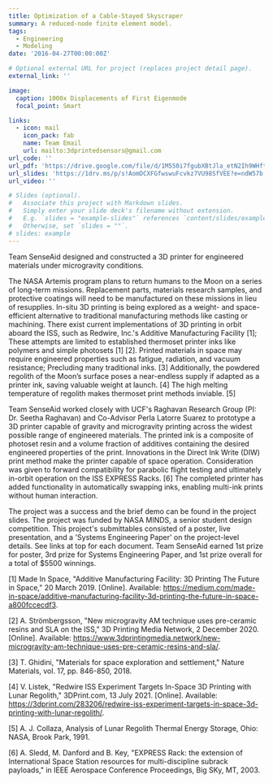 ```yaml
---
title: Optimization of a Cable-Stayed Skyscraper
summary: A reduced-node finite element model.
tags:
  - Engineering
  - Modeling
date: '2016-04-27T00:00:00Z'

# Optional external URL for project (replaces project detail page).
external_link: ''

image:
  caption: 1000x Displacements of First Eigenmode
  focal_point: Smart

links:
  - icon: mail
    icon_pack: fab
    name: Team Email
    url: mailto:3dprintedsensors@gmail.com
url_code: ''
url_pdf: 'https://drive.google.com/file/d/1M550i7fgubXBtJla_etN2Ih9WHftLmoo/view?usp=sharing'
url_slides: 'https://1drv.ms/p/s!AomDCXFGfwswuFcvkz7VU98SfVEE?e=ndW57b'
url_video: ''

# Slides (optional).
#   Associate this project with Markdown slides.
#   Simply enter your slide deck's filename without extension.
#   E.g. `slides = "example-slides"` references `content/slides/example-slides.md`.
#   Otherwise, set `slides = ""`.
# slides: example
---
```


  Team SenseAid designed and constructed a 3D printer for engineered materials under microgravity conditions.

  The NASA Artemis program plans to return humans to the Moon on a series of long-term missions. Replacement parts, materials research samples, and protective coatings will need to be manufactured on these missions in lieu of resupplies. In-situ 3D printing is being explored as a weight- and space-efficient alternative to traditional manufacturing methods like casting or machining. There exist current implementations of 3D printing in orbit aboard the ISS, such as Redwire, Inc.\'s Additive Manufacturing Facility [1]; These attempts are limited to established thermoset printer inks like polymers and simple photosets [1] [2]. Printed materials in space may require engineered properties such as fatigue, radiation, and vacuum resistance; Precluding many traditional inks. [3] Additionally, the powdered regolith of the Moon’s surface poses a near-endless supply if adapted as a printer ink, saving valuable weight at launch. [4] The high melting temperature of regolith makes thermoset print methods inviable. [5]

  Team SenseAid worked closely with UCF\'s Raghavan Research Group (PI: Dr. Seetha Raghavan) and Co-Advisor Perla Latorre Suarez to prototype a 3D printer capable of gravity and microgravity printing across the widest possible range of engineered materials. The printed ink is a composite of photoset resin and a volume fraction of additives containing the desired engineered properties of the print. Innovations in the Direct Ink Write (DIW) print method make the printer capable of space operation. Consideration was given to forward compatibility for parabolic flight testing and ultimately in-orbit operation on the ISS EXPRESS Racks. [6] The completed printer has added functionality in automatically swapping inks, enabling multi-ink prints without human interaction.

  The project was a success and the brief demo can be found in the project slides. The project was funded by NASA MINDS, a senior student design competition. This project's submittables consisted of a poster, live presentation, and a \'Systems Engineering Paper\' on the project-level details. See links at top for each document. Team SenseAid earned 1st prize for poster, 3rd prize for Systems Engineering Paper, and 1st prize overall for a total of $5500 winnings.

[1] Made In Space, "Additive Manufacturing Facility: 3D Printing The Future in Space," 20 March 2019. [Online]. Available: https://medium.com/made-in-space/additive-manufacturing-facility-3d-printing-the-future-in-space-a800fccecdf3.

[2] A. Strömbergsson, "New microgravity AM technique uses pre-ceramic resins and SLA on the ISS," 3D Printing Media Network, 2 December 2020. [Online]. Available: https://www.3dprintingmedia.network/new-microgravity-am-technique-uses-pre-ceramic-resins-and-sla/.

[3] T. Ghidini, "Materials for space exploration and settlement," Nature Materials, vol. 17, pp. 846-850, 2018.

[4] V. Listek, "Redwire ISS Experiment Targets In-Space 3D Printing with Lunar Regolith," 3DPrint.com, 13 July 2021. [Online]. Available: https://3dprint.com/283206/redwire-iss-experiment-targets-in-space-3d-printing-with-lunar-regolith/.

[5] A. J. Collaza, Analysis of Lunar Regolith Thermal Energy Storage, Ohio: NASA, Brook Park, 1991.

[6] A. Sledd, M. Danford and B. Key, "EXPRESS Rack: the extension of International Space Station resources for multi-discipline subrack payloads," in IEEE Aerospace Conference Proceedings, Big SKy, MT, 2003.

